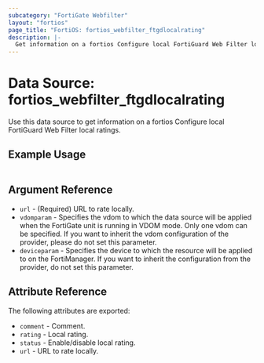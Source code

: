 ```yaml
---
subcategory: "FortiGate Webfilter"
layout: "fortios"
page_title: "FortiOS: fortios_webfilter_ftgdlocalrating"
description: |-
  Get information on a fortios Configure local FortiGuard Web Filter local ratings.
---
```


# Data Source: fortios_webfilter_ftgdlocalrating
Use this data source to get information on a fortios Configure local FortiGuard Web Filter local ratings.


## Example Usage

```hcl

```

## Argument Reference

* `url` - (Required) URL to rate locally.
* `vdomparam` - Specifies the vdom to which the data source will be applied when the FortiGate unit is running in VDOM mode. Only one vdom can be specified. If you want to inherit the vdom configuration of the provider, please do not set this parameter.
* `deviceparam` - Specifies the device to which the resource will be applied to on the FortiManager. If you want to inherit the configuration from the provider, do not set this parameter.

## Attribute Reference

The following attributes are exported:

* `comment` - Comment.
* `rating` - Local rating.
* `status` - Enable/disable local rating.
* `url` - URL to rate locally.
